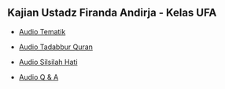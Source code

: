 ## Kajian Ustadz Firanda Andirja - Kelas UFA

-   [Audio Tematik](https://mufidu.github.io/kajian-ufa/tematik)

-   [Audio Tadabbur Quran](https://mufidu.github.io/kajian-ufa/tadabbur)

-   [Audio Silsilah Hati](https://mufidu.github.io/kajian-ufa/silsilah-hati)

-   [Audio Q & A](https://mufidu.github.io/kajian-ufa/q-a)
